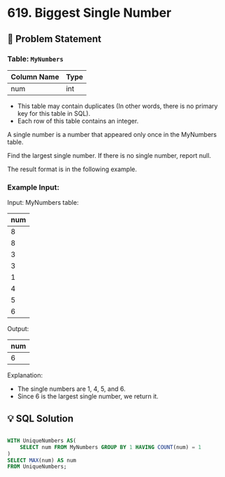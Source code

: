 # 619. Biggest Single Number

## 📝 Problem Statement

### Table: `MyNumbers`

| Column Name | Type |
|-------------|------|
| num         | int  |

 - This table may contain duplicates (In other words, there is no primary key for this table in SQL).
 - Each row of this table contains an integer.
 

A single number is a number that appeared only once in the MyNumbers table.

Find the largest single number. If there is no single number, report null.

The result format is in the following example.
 
### Example Input:

Input: 
MyNumbers table:

| num |
|-----|
| 8   |
| 8   |
| 3   |
| 3   |
| 1   |
| 4   |
| 5   |
| 6   |

Output: 

| num |
|-----|
| 6   |

Explanation: 
 - The single numbers are 1, 4, 5, and 6.
 - Since 6 is the largest single number, we return it.


## 💡 SQL Solution

```sql

WITH UniqueNumbers AS(
    SELECT num FROM MyNumbers GROUP BY 1 HAVING COUNT(num) = 1
)
SELECT MAX(num) AS num
FROM UniqueNumbers;
